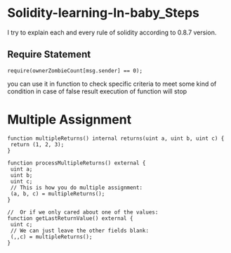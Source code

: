 # Solidity-learning-In-baby_Steps
 I try to explain each and every rule of solidity according to 0.8.7 version.
 ## Require Statement
 ```
 require(ownerZombieCount[msg.sender] == 0); 
 ```
 you can use it in function to check specific criteria to meet some kind of condition in case of false result execution of function will stop
 
 # Multiple Assignment
 ```
 function multipleReturns() internal returns(uint a, uint b, uint c) {
  return (1, 2, 3);
}

function processMultipleReturns() external {
  uint a;
  uint b;
  uint c;
  // This is how you do multiple assignment:
  (a, b, c) = multipleReturns();
}

//  Or if we only cared about one of the values:
function getLastReturnValue() external {
  uint c;
  // We can just leave the other fields blank:
  (,,c) = multipleReturns();
}


```
 
